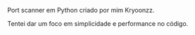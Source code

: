 Port scanner em Python criado por mim Kryoonzz.

Tentei dar um foco em simplicidade e performance no código.
